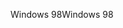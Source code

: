 <span data-ttu-id="33b46-101">Windows 98</span><span class="sxs-lookup"><span data-stu-id="33b46-101">Windows 98</span></span>